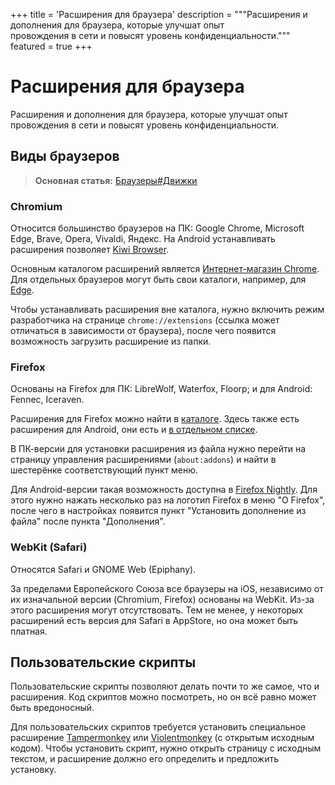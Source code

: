 +++
title = 'Расширения для браузера'
description = """Расширения и дополнения для браузера, которые улучшат опыт \
провождения в сети и повысят уровень конфиденциальности."""
featured = true
+++

# Расширения для браузера

Расширения и дополнения для браузера, которые улучшат опыт провождения в сети и
повысят уровень конфиденциальности.

## Виды браузеров

> **Основная статья:** [Браузеры#Движки](/wiki/browsers#движки)

### Chromium

Относится большинство браузеров на ПК: Google Chrome, Microsoft Edge, Brave,
Opera, Vivaldi, Яндекс. На Android устанавливать расширения позволяет
[Kiwi Browser](https://play.google.com/store/apps/details?id=com.kiwibrowser.browser).

Основным каталогом расширений является
[Интернет-магазин Chrome](https://chromewebstore.google.com). Для отдельных
браузеров могут быть свои каталоги, например, для
[Edge](https://microsoftedge.microsoft.com/addons/Microsoft-Edge-Extensions-Home).

Чтобы устанавливать расширения вне каталога, нужно включить режим разработчика
на странице `chrome://extensions` (ссылка может отличаться в зависимости от
браузера), после чего появится возможность загрузить расширение из папки.

### Firefox

Основаны на Firefox для ПК: LibreWolf, Waterfox, Floorp; и для Android: Fennec,
Iceraven.

Расширения для Firefox можно найти в [каталоге](https://addons.mozilla.org).
Здесь также есть расширения для Android, они есть и
[в отдельном списке](https://addons.mozilla.org/android).

В ПК-версии для установки расширения из файла нужно перейти на страницу
управления расширениями (`about:addons`) и найти в шестерёнке соответствующий
пункт меню.

Для Android-версии такая возможность доступна в
[Firefox Nightly](https://play.google.com/store/apps/details?id=org.mozilla.fenix).
Для этого нужно нажать несколько раз на логотип Firefox в меню "О Firefox",
после чего в настройках появится пункт "Установить дополнение из файла" после
пункта "Дополнения".

### WebKit (Safari)

Относятся Safari и GNOME Web (Epiphany).

За пределами Европейского Союза все браузеры на iOS, независимо от их
изначальной версии (Chromium, Firefox) основаны на WebKit. Из-за этого
расширения могут отсутствовать. Тем не менее, у некоторых расширений есть версия
для Safari в AppStore, но она может быть платная.

## Пользовательские скрипты

Пользовательские скрипты позволяют делать почти то же самое, что и расширения.
Код скриптов можно посмотреть, но он всё равно может быть вредоносный.

Для пользовательских скриптов требуется установить специальное расширение
[Tampermonkey](https://www.tampermonkey.net) или
[Violentmonkey](https://violentmonkey.github.io) (с открытым исходным кодом).
Чтобы установить скрипт, нужно открыть страницу с исходным текстом, и расширение
должно его определить и предложить установку.
